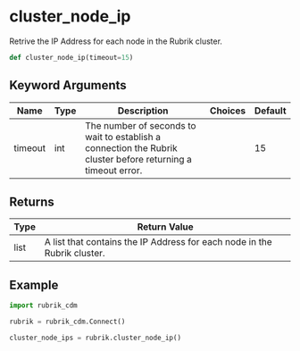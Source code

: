 # cluster_node_ip

Retrive the IP Address for each node in the Rubrik cluster.
```py
def cluster_node_ip(timeout=15)
```

## Keyword Arguments
| Name        | Type | Description                                                                 | Choices | Default |
|-------------|------|-----------------------------------------------------------------------------|---------|---------|
| timeout  | int  | The number of seconds to wait to establish a connection the Rubrik cluster before returning a timeout error.  |         |    15     |

## Returns
| Type | Return Value                                                                                   |
|------|-----------------------------------------------------------------------------------------------|
| list  | A list that contains the IP Address for each node in the Rubrik cluster. |
## Example
```py
import rubrik_cdm

rubrik = rubrik_cdm.Connect()

cluster_node_ips = rubrik.cluster_node_ip()
```